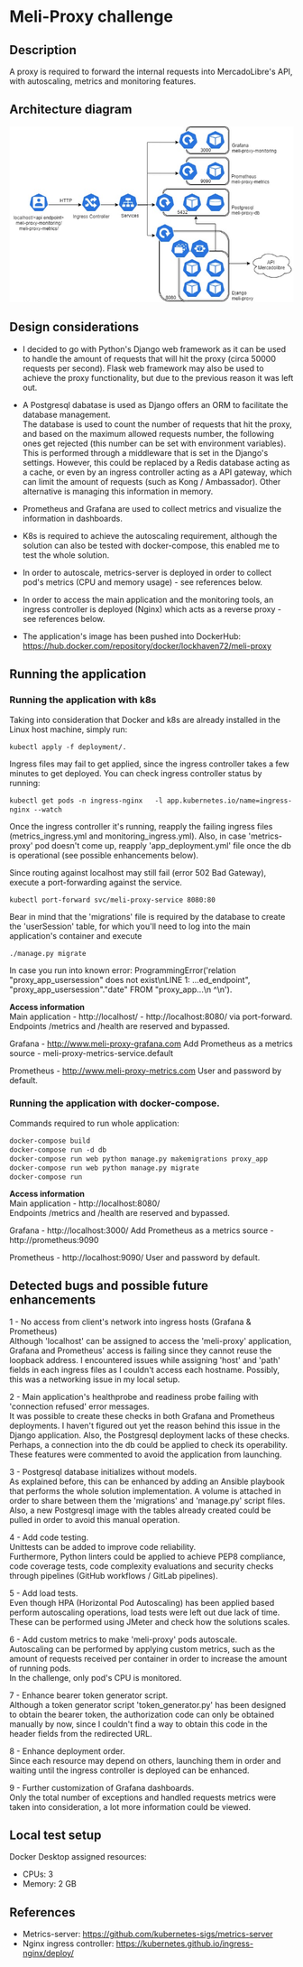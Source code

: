 # Meli-Proxy challenge

## Description
A proxy is required to forward the internal requests into MercadoLibre's API, with autoscaling, metrics and monitoring features.  

## Architecture diagram
![Architecture diagram](./documentation/architecture-diagram.jpg?raw=true)

## Design considerations

- I decided to go with Python's Django web framework as it can be used to handle the amount of requests that will hit the proxy (circa 50000 requests per second). Flask web framework may also be used to achieve the proxy functionality, but due to the previous reason it was left out.

- A Postgresql dabatase is used as Django offers an ORM to facilitate the database management.  
  The database is used to count the number of requests that hit the proxy, and based on the maximum allowed requests number, the following ones get rejected (this number can be set with environment variables). This is performed through a middleware that is set in the Django's settings. However, this could be replaced by a Redis database acting as a cache, or even by an ingress controller acting as a API gateway, which can limit the amount of requests (such as Kong / Ambassador). Other alternative is managing this information in memory.

- Prometheus and Grafana are used to collect metrics and visualize the information in dashboards.

- K8s is required to achieve the autoscaling requirement, although the solution can also be tested with docker-compose, this enabled me to test the whole solution.

- In order to autoscale, metrics-server is deployed in order to collect pod's metrics (CPU and memory usage) - see references below.

- In order to access the main application and the monitoring tools, an ingress controller is deployed (Nginx) which acts as a reverse proxy - see references below.

- The application's image has been pushed into DockerHub: https://hub.docker.com/repository/docker/lockhaven72/meli-proxy

## Running the application

### Running the application with k8s

Taking into consideration that Docker and k8s are already installed in the Linux host machine, simply run:
```
kubectl apply -f deployment/.
```

Ingress files may fail to get applied, since the ingress controller takes a few minutes to get deployed. You can check ingress controller status by running:
```
kubectl get pods -n ingress-nginx   -l app.kubernetes.io/name=ingress-nginx --watch
```

Once the ingress controller it's running, reapply the failing ingress files (metrics_ingress.yml and monitoring_ingress.yml). Also, in case 'metrics-proxy' pod doesn't come up, reapply 'app_deployment.yml' file once the db is operational (see possible enhancements below).

Since routing against localhost may still fail (error 502 Bad Gateway), execute a port-forwarding against the service.
```
kubectl port-forward svc/meli-proxy-service 8080:80
```

Bear in mind that the 'migrations' file is required by the database to create the 'userSession' table, for which you'll need to log into the main application's container and execute
```
./manage.py migrate
```
In case you run into known error: ProgrammingError('relation "proxy_app_usersession" does not exist\nLINE 1: ...ed_endpoint", "proxy_app_usersession"."date" FROM "proxy_app...\n ^\n').

**Access information**  
Main application - http://localhost/<API endpoints>   - http://localhost:8080/<API endpoints> via port-forward.
Endpoints /metrics and /health are reserved and bypassed.

Grafana - http://www.meli-proxy-grafana.com
Add Prometheus as a metrics source - meli-proxy-metrics-service.default 

Prometheus - http://www.meli-proxy-metrics.com
User and password by default.  


### Running the application with docker-compose.

Commands required to run whole application:
```
docker-compose build
docker-compose run -d db
docker-compose run web python manage.py makemigrations proxy_app
docker-compose run web python manage.py migrate
docker-compose run
```

**Access information**  
Main application - http://localhost:8080/<API endpoints>  
Endpoints /metrics and /health are reserved and bypassed.

Grafana - http://localhost:3000/
Add Prometheus as a metrics source - http://prometheus:9090  

Prometheus - http://localhost:9090/
User and password by default.  

## Detected bugs and possible future enhancements

1 - No access from client's network into ingress hosts (Grafana & Prometheus)  
Although 'localhost' can be assigned to access the 'meli-proxy' application, Grafana and Prometheus' access is failing since they cannot reuse the loopback address. I encountered issues while assigning 'host' and 'path' fields in each ingress files as I couldn't access each hostname. Possibly, this was a networking issue in my local setup.

2 - Main application's healthprobe and readiness probe failing with 'connection refused' error messages.  
It was possible to create these checks in both Grafana and Prometheus deployments. I haven't figured out yet the reason behind this issue in the Django application. Also, the Postgresql deployment lacks of these checks. Perhaps, a connection into the db could be applied to check its operability. These features were commented to avoid the application from launching.

3 - Postgresql database initializes without models.  
As explained before, this can be enhanced by adding an Ansible playbook that performs the whole solution implementation. A volume is attached in order to share between them the 'migrations' and 'manage.py' script files. Also, a new Postgresql image with the tables already created could be pulled in order to avoid this manual operation.

4 - Add code testing.  
Unittests can be added to improve code reliability.  
Furthermore, Python linters could be applied to achieve PEP8 compliance, code coverage tests, code complexity evaluations and security checks through pipelines (GitHub workflows / GitLab pipelines).  

5 - Add load tests.  
Even though HPA (Horizontal Pod Autoscaling) has been applied based perform autoscaling operations, load tests were left out due lack of time.  
These can be performed using JMeter and check how the solutions scales.

6 - Add custom metrics to make 'meli-proxy' pods autoscale.  
Autoscaling can be performed by applying custom metrics, such as the amount of requests received per container in order to increase the amount of running pods.  
In the challenge, only pod's CPU is monitored.  

7 - Enhance bearer token generator script.  
Although a token generator script 'token_generator.py' has been designed to obtain the bearer token, the authorization code can only be obtained manually by now, since I couldn't find a way to obtain this code in the header fields from the redirected URL.  

8 - Enhance deployment order.  
Since each resource may depend on others, launching them in order and waiting until the ingress controller is deployed can be enhanced.  

9 - Further customization of Grafana dashboards.  
Only the total number of exceptions and handled requests metrics were taken into consideration, a lot more information could be viewed.

## Local test setup

Docker Desktop assigned resources:
- CPUs: 3
- Memory: 2 GB

## References
- Metrics-server: https://github.com/kubernetes-sigs/metrics-server
- Nginx ingress controller: https://kubernetes.github.io/ingress-nginx/deploy/